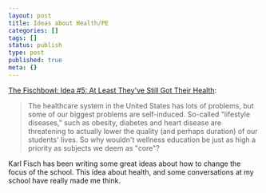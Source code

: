 ```yaml
---
layout: post
title: Ideas about Health/PE
categories: []
tags: []
status: publish
type: post
published: true
meta: {}
---
```


[The Fischbowl: Idea #5: At Least They've Still Got Their Health](http://thefischbowl.blogspot.com/2015/07/idea-5-at-least-theyve-still-got-their.html?m=1):


>The healthcare system in the United States has lots of problems, but some of our biggest problems are self-induced. So-called "lifestyle diseases," such as obesity, diabetes and heart disease are threatening to actually lower the quality (and perhaps duration) of our students' lives. So why wouldn't wellness education be just as high a priority as subjects we deem as "core"?



Karl Fisch has been writing some great ideas about how to change the focus of the school. This idea about health, and some conversations at my school have really made me think.
